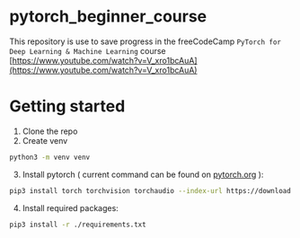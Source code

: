 # pytorch_beginner_course
This repository is use to save progress in the freeCodeCamp `PyTorch for Deep Learning & Machine Learning` course
[https://www.youtube.com/watch?v=V_xro1bcAuA](https://www.youtube.com/watch?v=V_xro1bcAuA)

# Getting started
1. Clone the repo
2. Create venv 
```bash
python3 -m venv venv
```
3. Install pytorch ( current command can be found on [pytorch.org](https://pytorch.org/get-started/locally/) ): 
```bash
pip3 install torch torchvision torchaudio --index-url https://download.pytorch.org/whl/cu118
```
4. Install required packages: 
```bash
pip3 install -r ./requirements.txt
```